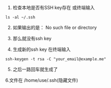 1. 检查本地是否有SSH key存在
或终端输入
```angular2html
ls -al ~/.ssh
```

2. 如果输出的是：
No such file or directory

3. 那么就没有ssh key


4. 生成新的ssh key
在终端输入
```angular2html
ssh-keygen -t rsa -C "your_email@example.me"
```

5. 之后一路回车就生成了

6.文件在 /home/use/.ssh(隐藏文件)